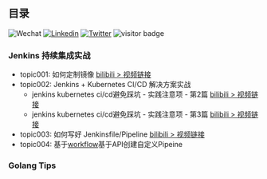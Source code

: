 

## 目录
![Wechat](https://img.shields.io/badge/-colynnliu-%2307C160?style=flat&logo=Wechat&logoColor=white)
[![Linkedin](https://img.shields.io/badge/-LinkedIn-%230A66C2?style=flat&logo=Linkedin&logoColor=white)](https://www.linkedin.com/in/colynn/)
[![Twitter](https://img.shields.io/badge/-Twitter-%231DA1F2?style=flat&logo=Twitter&logoColor=white)](https://twitter.com/colynnliu)
<img src="https://visitor-badge.laobi.icu/badge?page_id=colynn.colynn" alt="visitor badge"/> 

### Jenkins 持续集成实战
* topic001: 如何定制镜像 [bilibili > 视频链接](https://www.bilibili.com/video/BV1zt4y1a7F1/)
* topic002: Jenkins + Kubernetes CI/CD 解决方案实战
    * jenkins kubernetes ci/cd避免踩坑 - 实践注意项 - 第2篇 [bilibili > 视频链接](https://www.bilibili.com/video/BV1A5411V7zm/)
    * jenkins kubernetes ci/cd避免踩坑 - 实践注意项 - 第3篇 [bilibili > 视频链接](https://www.bilibili.com/video/BV1G5411V7mU/)
* topic003: 如何写好 Jenkinsfile/Pipeline  [bilibili > 视频链接](https://www.bilibili.com/video/BV1ph411W7Ek/)
* topic004: 基于[workflow](https://github.com/go-atomci/workflow)基于API创建自定义Pipeine



### Golang Tips
